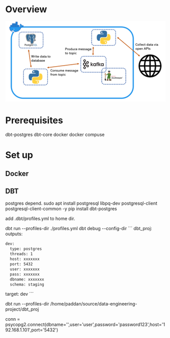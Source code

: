 # Overview

![This is an image](doc/arcitechture.png)

# Prerequisites

dbt-postgres
dbt-core
docker
docker compuse

# Set up

## Docker

## DBT
postgres depend.
sudo apt install postgresql libpq-dev postgresql-client
postgresql-client-common -y
pip install dbt-postgres

add .dbt/profiles.yml to home dir.

dbt run --profiles-dir ./profiles.yml
dbt debug --config-dir
´´´
dbt_proj:
  outputs:

    dev:
      type: postgres
      threads: 1
      host: xxxxxxx
      port: 5432
      user: xxxxxxx
      pass: xxxxxxx
      dbname: xxxxxxx
      schema: staging

  target: dev
´´´

dbt run --profiles-dir /home/paddan/source/data-engineering-project/dbt_proj



conn = psycopg2.connect(dbname='',user='user',password='password123',host='192.168.1.101',port='5432')
  